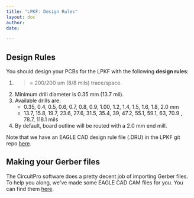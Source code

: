 ```yaml
---
title: "LPKF: Design Rules"
layout: doc
author:
date:

---
```


## Design Rules

You should design your PCBs for the LPKF with the following **design rules**:

1. >= 200/200 um (8/8 mils) trace/space.
2. Minimum drill diameter is 0.35 mm (13.7 mil).
3. Available drills are:
   - 0.35, 0.4, 0.5, 0.6, 0.7, 0.8, 0.9, 1.00, 1.2, 1.4, 1.5, 1.6, 1.8, 2.0 mm
   - 13.7, 15.8, 19.7, 23.6, 27.6, 31.5, 35.4, 39, 47.2, 55.1, 59.1, 63, 70.9 , 78.7, 118.1 mils
4. By default, board outline will be routed with a 2.0 mm end mill.

Note that we have an EAGLE CAD design rule file (.DRU) in the LPKF git repo [here](https://github.com/psu-epl/LPKF/tree/master/eagle).

## Making your Gerber files

The CircuitPro software does a pretty decent job of importing Gerber files. To help you along, we've made some EAGLE CAD CAM files for you. You can find them [here](https://github.com/psu-epl/LPKF/tree/master/eagle).



